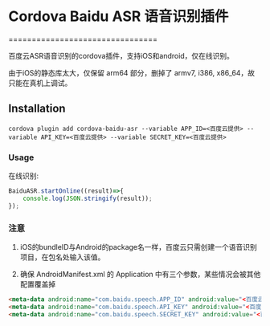 # Cordova Baidu ASR 语音识别插件
================================

百度云ASR语音识别的cordova插件，支持iOS和android，仅在线识别。

由于iOS的静态库太大，仅保留 arm64 部分，删掉了 armv7, i386, x86_64，故只能在真机上调试。


## Installation

    cordova plugin add cordova-baidu-asr --variable APP_ID=<百度云提供> --variable API_KEY=<百度云提供> --variable SECRET_KEY=<百度云提供>


### Usage

在线识别:
```js
BaiduASR.startOnline((result)=>{
    console.log(JSON.stringify(result));
});
```

### 注意

1. iOS的bundleID与Android的package名一样，百度云只需创建一个语音识别项目，在包名处输入该值。

2. 确保 AndroidManifest.xml 的 Application 中有三个参数，某些情况会被其他配置覆盖掉

```html
<meta-data android:name="com.baidu.speech.APP_ID" android:value="<百度云提供>" />
<meta-data android:name="com.baidu.speech.API_KEY" android:value="<百度云提供>" />
<meta-data android:name="com.baidu.speech.SECRET_KEY" android:value="<百度云提供>" />
```
